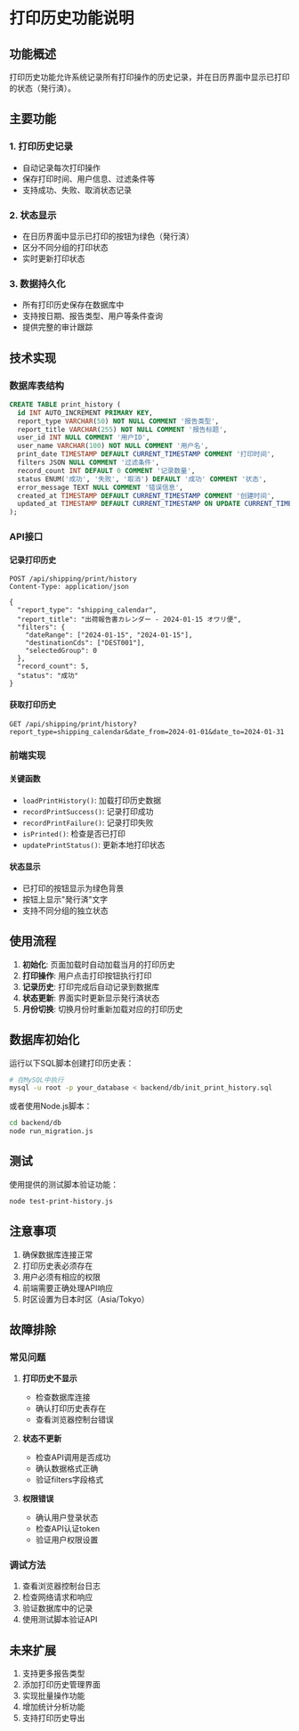 # 打印历史功能说明

## 功能概述

打印历史功能允许系统记录所有打印操作的历史记录，并在日历界面中显示已打印的状态（発行済）。

## 主要功能

### 1. 打印历史记录

- 自动记录每次打印操作
- 保存打印时间、用户信息、过滤条件等
- 支持成功、失败、取消状态记录

### 2. 状态显示

- 在日历界面中显示已打印的按钮为绿色（発行済）
- 区分不同分组的打印状态
- 实时更新打印状态

### 3. 数据持久化

- 所有打印历史保存在数据库中
- 支持按日期、报告类型、用户等条件查询
- 提供完整的审计跟踪

## 技术实现

### 数据库表结构

```sql
CREATE TABLE print_history (
  id INT AUTO_INCREMENT PRIMARY KEY,
  report_type VARCHAR(50) NOT NULL COMMENT '报告类型',
  report_title VARCHAR(255) NOT NULL COMMENT '报告标题',
  user_id INT NULL COMMENT '用户ID',
  user_name VARCHAR(100) NOT NULL COMMENT '用户名',
  print_date TIMESTAMP DEFAULT CURRENT_TIMESTAMP COMMENT '打印时间',
  filters JSON NULL COMMENT '过滤条件',
  record_count INT DEFAULT 0 COMMENT '记录数量',
  status ENUM('成功', '失败', '取消') DEFAULT '成功' COMMENT '状态',
  error_message TEXT NULL COMMENT '错误信息',
  created_at TIMESTAMP DEFAULT CURRENT_TIMESTAMP COMMENT '创建时间',
  updated_at TIMESTAMP DEFAULT CURRENT_TIMESTAMP ON UPDATE CURRENT_TIMESTAMP COMMENT '更新时间'
);
```

### API接口

#### 记录打印历史

```
POST /api/shipping/print/history
Content-Type: application/json

{
  "report_type": "shipping_calendar",
  "report_title": "出荷報告書カレンダー - 2024-01-15 オワリ便",
  "filters": {
    "dateRange": ["2024-01-15", "2024-01-15"],
    "destinationCds": ["DEST001"],
    "selectedGroup": 0
  },
  "record_count": 5,
  "status": "成功"
}
```

#### 获取打印历史

```
GET /api/shipping/print/history?report_type=shipping_calendar&date_from=2024-01-01&date_to=2024-01-31
```

### 前端实现

#### 关键函数

- `loadPrintHistory()`: 加载打印历史数据
- `recordPrintSuccess()`: 记录打印成功
- `recordPrintFailure()`: 记录打印失败
- `isPrinted()`: 检查是否已打印
- `updatePrintStatus()`: 更新本地打印状态

#### 状态显示

- 已打印的按钮显示为绿色背景
- 按钮上显示"発行済"文字
- 支持不同分组的独立状态

## 使用流程

1. **初始化**: 页面加载时自动加载当月的打印历史
2. **打印操作**: 用户点击打印按钮执行打印
3. **记录历史**: 打印完成后自动记录到数据库
4. **状态更新**: 界面实时更新显示発行済状态
5. **月份切换**: 切换月份时重新加载对应的打印历史

## 数据库初始化

运行以下SQL脚本创建打印历史表：

```bash
# 在MySQL中执行
mysql -u root -p your_database < backend/db/init_print_history.sql
```

或者使用Node.js脚本：

```bash
cd backend/db
node run_migration.js
```

## 测试

使用提供的测试脚本验证功能：

```bash
node test-print-history.js
```

## 注意事项

1. 确保数据库连接正常
2. 打印历史表必须存在
3. 用户必须有相应的权限
4. 前端需要正确处理API响应
5. 时区设置为日本时区（Asia/Tokyo）

## 故障排除

### 常见问题

1. **打印历史不显示**

   - 检查数据库连接
   - 确认打印历史表存在
   - 查看浏览器控制台错误

2. **状态不更新**

   - 检查API调用是否成功
   - 确认数据格式正确
   - 验证filters字段格式

3. **权限错误**
   - 确认用户登录状态
   - 检查API认证token
   - 验证用户权限设置

### 调试方法

1. 查看浏览器控制台日志
2. 检查网络请求和响应
3. 验证数据库中的记录
4. 使用测试脚本验证API

## 未来扩展

1. 支持更多报告类型
2. 添加打印历史管理界面
3. 实现批量操作功能
4. 增加统计分析功能
5. 支持打印历史导出
